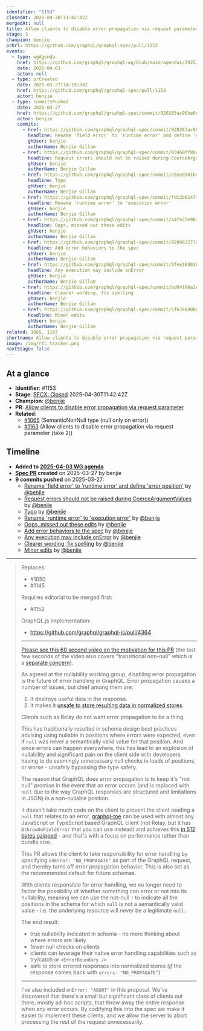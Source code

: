 ```yaml
---
identifier: "1153"
closedAt: 2025-04-30T11:42:42Z
mergedAt: null
title: Allow clients to disable error propagation via request parameter
stage: S
champion: benjie
prUrl: https://github.com/graphql/graphql-spec/pull/1153
events:
  - type: wgAgenda
    href: https://github.com/graphql/graphql-wg/blob/main/agendas/2025/04-Apr/03-wg-primary.md
    date: 2025-04-03
    actor: null
  - type: prCreated
    date: 2025-03-27T14:19:33Z
    href: https://github.com/graphql/graphql-spec/pull/1153
    actor: benjie
  - type: commitsPushed
    date: 2025-03-27
    href: https://github.com/graphql/graphql-spec/commit/920283ac96be6caf72cb29d7b0480561d57fdeab
    actor: benjie
    commits:
      - href: https://github.com/graphql/graphql-spec/commit/920283ac96be6caf72cb29d7b0480561d57fdeab
        headline: Rename 'field error' to 'runtime error' and define 'error position'
        ghUser: benjie
        authorName: Benjie Gillam
      - href: https://github.com/graphql/graphql-spec/commit/03460ff86d3049a555bd3ea9040b64f27782a3b7
        headline: Request errors should not be raised during CoerceArgumentValues
        ghUser: benjie
        authorName: Benjie Gillam
      - href: https://github.com/graphql/graphql-spec/commit/c5eed341b4a5468eff74b8e7292311115a5cb9c5
        headline: Typo
        ghUser: benjie
        authorName: Benjie Gillam
      - href: https://github.com/graphql/graphql-spec/commit/fdc2b81474dea3dfde173b1af4f5d10925f73dd6
        headline: Rename 'runtime error' to 'execution error'
        ghUser: benjie
        authorName: Benjie Gillam
      - href: https://github.com/graphql/graphql-spec/commit/a4fe27e982e64b333cfe30280d1394201e96d636
        headline: Oops, missed out these edits
        ghUser: benjie
        authorName: Benjie Gillam
      - href: https://github.com/graphql/graphql-spec/commit/920983277da43cb0df8d4db00546dbabbd03acbc
        headline: Add error behaviors to the spec
        ghUser: benjie
        authorName: Benjie Gillam
      - href: https://github.com/graphql/graphql-spec/commit/9fee169010ef6a49774db656b9715c7e714a63e3
        headline: Any execution may include onError
        ghUser: benjie
        authorName: Benjie Gillam
      - href: https://github.com/graphql/graphql-spec/commit/bd04f99a1e1c0aa2d906a30d6cb267b3aecff983
        headline: Clearer wording, fix spelling
        ghUser: benjie
        authorName: Benjie Gillam
      - href: https://github.com/graphql/graphql-spec/commit/5f67e8d08ec40d118cc9af506d576a05fbfc92d6
        headline: Minor edits
        ghUser: benjie
        authorName: Benjie Gillam
related: 1065, 1163
shortname: Allow clients to disable error propagation via request parameter
image: /img/rfc_tracker.png
nextStage: false
---
```


## At a glance

- **Identifier**: #1153
- **Stage**: [RFCX: Closed](https://github.com/graphql/graphql-spec/blob/main/CONTRIBUTING.md#stage-x-rejected) 2025-04-30T11:42:42Z
- **Champion**: [@benjie](https://github.com/benjie)
- **PR**: [Allow clients to disable error propagation via request parameter](https://github.com/graphql/graphql-spec/pull/1153)
- **Related**:
  - [#1065](/rfcs/1065 "SemanticNonNull type (null only on error) / RFC0") (SemanticNonNull type (null only on error))
  - [#1163](/rfcs/1163 "Allow clients to disable error propagation via request parameter (take 2) / RFC1") (Allow clients to disable error propagation via request parameter (take 2))

<!-- BEGIN_CUSTOM_TEXT -->



<!-- END_CUSTOM_TEXT -->

## Timeline

- **Added to [2025-04-03 WG agenda](https://github.com/graphql/graphql-wg/blob/main/agendas/2025/04-Apr/03-wg-primary.md)**
- **[Spec PR](https://github.com/graphql/graphql-spec/pull/1153) created** on 2025-03-27 by benjie
- **9 commits pushed** on 2025-03-27:
  - [Rename 'field error' to 'runtime error' and define 'error position'](https://github.com/graphql/graphql-spec/commit/920283ac96be6caf72cb29d7b0480561d57fdeab) by [@benjie](https://github.com/benjie)
  - [Request errors should not be raised during CoerceArgumentValues](https://github.com/graphql/graphql-spec/commit/03460ff86d3049a555bd3ea9040b64f27782a3b7) by [@benjie](https://github.com/benjie)
  - [Typo](https://github.com/graphql/graphql-spec/commit/c5eed341b4a5468eff74b8e7292311115a5cb9c5) by [@benjie](https://github.com/benjie)
  - [Rename 'runtime error' to 'execution error'](https://github.com/graphql/graphql-spec/commit/fdc2b81474dea3dfde173b1af4f5d10925f73dd6) by [@benjie](https://github.com/benjie)
  - [Oops, missed out these edits](https://github.com/graphql/graphql-spec/commit/a4fe27e982e64b333cfe30280d1394201e96d636) by [@benjie](https://github.com/benjie)
  - [Add error behaviors to the spec](https://github.com/graphql/graphql-spec/commit/920983277da43cb0df8d4db00546dbabbd03acbc) by [@benjie](https://github.com/benjie)
  - [Any execution may include onError](https://github.com/graphql/graphql-spec/commit/9fee169010ef6a49774db656b9715c7e714a63e3) by [@benjie](https://github.com/benjie)
  - [Clearer wording, fix spelling](https://github.com/graphql/graphql-spec/commit/bd04f99a1e1c0aa2d906a30d6cb267b3aecff983) by [@benjie](https://github.com/benjie)
  - [Minor edits](https://github.com/graphql/graphql-spec/commit/5f67e8d08ec40d118cc9af506d576a05fbfc92d6) by [@benjie](https://github.com/benjie)

<!-- VERBATIM -->

---

> Replaces:
> - #1050 
> - #1145
> 
> Requires editorial to be merged first:
> - #1152
> 
> GraphQL.js implementation:
> - https://github.com/graphql/graphql-js/pull/4364
> 
> ---
> 
> [Please see this 60 second video on the motivation for this PR](https://www.youtube.com/shorts/gYnVaZz-19A) (the last few seconds of the video also covers "transitional non-null" which is a [separate concern](https://github.com/graphql/graphql-spec/pull/1065)).
> 
> As agreed at the nullability working group, disabling error propagation is the future of error handling in GraphQL. Error propagation causes a number of issues, but chief among them are:
> 
> 1. It destroys useful data in the response.
> 2. It makes it [unsafe to store resulting data in normalized stores](https://github.com/graphql/nullability-wg/discussions/23).
> 
> Clients such as Relay do not want error propagation to be a thing.
> 
> This has traditionally resulted in schema design best practices advising using nullable in positions where errors were expected, even if `null` was never a semantically valid value for that position. And since errors can happen everywhere, this has lead to an explosion of nullability and significant pain on the client side with developers having to do seemingly unnecessary null checks in loads of positions, or worse - unsafely bypassing the type safety.
> 
> The reason that GraphQL does error propagation is to keep it's "not null" promise in the event that an error occurs (and is replaced with `null` due to the way GraphQL responses are structured and limitations in JSON) in a non-nullable position.
> 
> It doesn't take much code on the client to prevent the client reading a `null` that relates to an error, [graphql-toe](https://www.npmjs.com/package/graphql-toe) can be used with almost any JavaScript or TypeScript based GraphQL client (not Relay, but it has `@throwOnFieldError` that you can use instead) and achieves this [in 512 bytes gzipped](https://bundlephobia.com/package/graphql-toe@1.0.0-rc.0) - and that's with a focus on performance rather than bundle size.
> 
> This PR allows the client to take responsibility for error handling by specifying `onError: "NO_PROPAGATE"` as part of the GraphQL request, and thereby turns off error propagation behavior. This is also set as the recommended default for future schemas.
> 
> With clients responsible for error handling, we no longer need to factor the possibility of whether something can error or not into its nullability, meaning we can use the not-null `!` to indicate all the positions in the schema for which `null` is not a semantically valid value - i.e. the underlying resource will never be a legitimate `null`.
> 
> The end result:
> - true nullability indicated in schema - no more thinking about where errors are likely
> - fewer null checks on clients
> - clients can leverage their native error handling capabilities such as try/catch or `<ErrorBoundary />`
> - safe to store errored responses into normalized stores (_if_ the response comes back with `errors: "NO_PROPAGATE"`)
> 
> ---
> 
> I've also included `onError: "ABORT"` in this proposal. We've discovered that there's a small but significant class​ of clients out there, mostly ad-hoc scripts, that throw away the entire response when any error occurs. By codifying this into the spec we make it easier to implement these clients, and we allow the server to abort processing the rest of the request unnecessarily.
